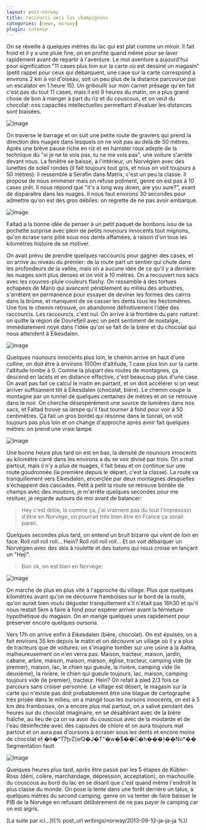 ```yaml
---
layout: post-norway
title: raccourci vers les champignons
categories: [news, norway]
plugin: intense
---
```


On se réveille à quelques mètres du lac qui est plat comme un
miroir. Il fait froid et il y a une pluie fine, on en profite quand
même pour se laver rapidement avant de repartir à l'aventure. Le mot
aventure a aujourd'hui pour signification "11 cases plus loin sur la
carte où est dessiné un magasin" (petit rappel pour ceux qui
débarquent, une case sur la carte correspond à environs 2 km à vol
d'oiseau, soit un peu plus de la distance parcourue par un escalator
en 1 heure 15). Un gribouilli sur mon carnet présage qu'en fait c'est
pas du tout 11 cases, mais il est 9 heures du matin, on a plus grand
chose de bon à manger à part du riz et du couscous, et on veut du
chocolat: nos capacités intellectuelles permettant d'évaluer les
distances sont biaisées.

![Image](/assets/img/norway/jour6-lac.jpg)

On traverse le barrage et on suit une petite route de graviers qui
prend la direction des nuages dans lesquels on ne voit pas au delà de
50 mètres. Après une brève pause riche en riz et en hamster roux
adepte de la technique du "si je ne te vois pas, tu ne me vois pas",
une voiture s'arrête devant nous. La fenêtre se baisse, à l'intérieur,
un Norvégien avec des lunettes de soleil rondes (il fait toujours tout
gris, et nous on voit toujours à 50 mètres): il ressemble à Sérafin
dans Matrix, c'est un peu la classe. Il propose de nous emmener mais
on refuse poliment, genre on est pas à 10 cases prêt. Il nous répond
que "it's a long way down, are you sure?", avant de disparaître dans
les nuages. Il nous faut environs 30 secondes pour admettre qu'on est
des gros débiles: on regrette de ne pas avoir embarqué.

![Image](/assets/img/norway/jour6-cabane.jpg)

Faltad a la bonne idée de penser à un petit paquet de bonbons issu de
sa pochette surprise avec plein de petits nounours innocents tout
mignons, qu'on écrase sans pitié sous nos dents affamées, à raison
d'un tous les kilomètres histoire de se motiver.

On avait prévu de prendre quelques raccourcis pour gagner des cases, et
on arrive au niveau du premier: de la route part un sentier qui
chute dans les profondeurs de la vallée, mais on a aucune idée de ce
qu'il y a derrière: les nuages sont plus denses et on voit à 10
mètres. On a recouvert nos sacs avec les couvres-pluie couleurs
flashy. On ressemble à des tortues echapées de Mario qui avancent
péniblement au milieu des arbustres, s'arrêtent en permanence pour
essayer de deviner les formes des cairns dans la brûme, et manquent de
se casser les dents tous les hectomètres. Une fois le chemin retrouvé,
on abandonne définitivement l'idée des raccourcis. Les raccourcis, c'est
nul. On arrive à la frontière du parc naturel: on quitte la région de
Dovrefjell avec un petit sentiment de nostalgie, immédiatement noyé dans
l'idée qu'on se fait de la bière et du chocolat qui nous attendent à
Eikesdalen.

![Image](/assets/img/norway/jour6-shortcut.jpg)

Quelques nounours innocents plus loin, le chemin arrive en haut d'une
colline, on doit être à environs 1000m d'altitude, 1 case plus loin
sur la carte l'altitude tombe à 0. Comme la plupart des routes de
montagnes, ça descend en lacets et en distance effective, c'est
beaucoup plus d'une case. On avait pas fait ce calcul le matin en
partant, et on doit accélérer si on veut arriver suffisament tôt à
Eikesdalen (chocolat, bière). Le chemin coupe la montagne par un
tunnel de quelques centaines de mètres et on se retrouve dans le noir.
On cherche désespérément une source de lumières dans nos sacs, et
Faltad trouve sa lampe qu'il faut tourner à fond pour voir à 50
centimètres. Ça fait un gros bordel qui résonne dans le tunnel, on
voit toujours pas plus loin et on change d'approche après avoir fait
quelques mètres: on prend une vraie lampe.

![Image](/assets/img/norway/jour6-topofthepop.jpg)

Une bonne heure plus tard on est en bas, la densité de nounours innocents
au kilomètre carré dans les environs a du se voir divisé par trois. On a
mal partout, mais il n'y a plus de nuages, il fait beau et on continue
sur une route goudronnée (la première depuis le départ, c'est la
classe). La route va tranquillement vers Eikesdalen, encerclée par deux
montagnes desquelles s'échappent des cascades. Petit à petit la route se
retrouve bordée de champs avec des moutons, je m'arrête quelques
secondes pour me resituer, je regarde autours de moi avant de balancer:

> Hey c'est drôle, là comme ça, j'ai vraiment pas du tout
> l'impression d'être en Norvège, on pourrait très bien être en France
> ça serait pareil.

Quelques secondes plus tard, on entend un bruit bizarre qui vient de
loin en face. Roll roll roll roll... Hein? Roll roll roll roll...  Et
on voit débarquer un Norvégien avec des skis à roulette et des batons
qui nous croise en lançant un "Hej!".

> Bon ok, on est bien en Norvège.

![Image](/assets/img/norway/jour6-roll.jpg)

On marche de plus en plus vite à l'approche du village. Plus que
quelques kilomètres avant qu'on ne découvre framboises sur le bord de
la route, qu'on aurait bien voulu déguster tranquillement s'il n'était
pas 16h30 et qu'il nous restait 5km à faire à fond pour espérer arriver
avant la fermeture hypothétique du magasin. On en mange quelques unes
rapidement pour préserver encore quelques oursons.

Vers 17h on arrive enfin à Eikesdalen (bière, chocolat). On est
épuisés, on a fait environs 35 km depuis le matin et on découvre un
village où il y a plus de tracteurs que de voitures: on s'imagine
tomber sur une usine à la Aaltra, malheureusement on n'en verra
pas. Maison, tracteur, maison, jardin, cabane, arbre, maison, maison,
maison, église, tracteur, camping vide (le premier), maison, lac, le
chien qui gueule, la rivière, camping vide (le deuxième), la rivière,
le chien qui gueule toujours, lac, maison, camping toujours vide (le
premier), tracteur. Hein? On refait à pied 2/3 fois ce parcours sans
croiser personne. Le village est désert, le magasin sur la carte qui
n'existe pas doit probablement être une blague de cartographe très
prisée dans le milieu, on a mangé tous les oursons innocents, on est à
5 km des framboises, on a encore plus mal partout, on a salivé pendant
des heures sur du chocolat imaginaire, en se désaltérant avec de la
bière fraîche, au lieu de ça on va avoir du couscous avec de la
moutarde et de l'eau désinfectée avec des capsules de chlore et on
aura toujours mal partout et on aura pas d'oursons à écraser sous les
dents et encore moins de chocolat et
�h�^T7ƫvZ(w֫Q�J�T"�w�$��C�h���)��No*�� Segmentation fault

![Image](/assets/img/norway/jour6-cool.jpg)

Quelques heures plus tard, après être passé par les 5 étapes de
Kübler-Ross (déni, colère, marchandage, dépression, acceptation), on
machouille du couscous au bord du lac en se disant que c'est quand même
l'endroit le plus classe du monde. On pose la tente dans une forêt
derrière un talus, à quelques mètres du second camping, genre on va
tenter de faire baisser le PIB de la Norvège en refusant délibérement de
ne pas payer le camping car on est aigris.


[La suite par ici...]({% post_url writings/norway/2013-09-12-ja-ja-ja %})
